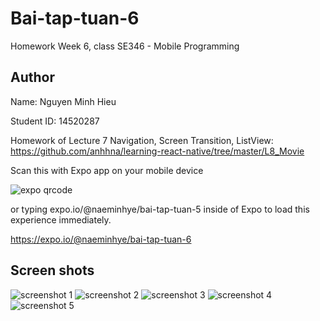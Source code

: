 # Bai-tap-tuan-6
Homework Week 6, class SE346 - Mobile Programming

## Author
Name: Nguyen Minh Hieu

Student ID: 14520287

Homework of Lecture 7 Navigation, Screen Transition, ListView: https://github.com/anhhna/learning-react-native/tree/master/L8_Movie

Scan this with Expo app on your mobile device

![expo qrcode](https://raw.githubusercontent.com/naeminhye/Bai-tap-tuan-6/master/Screenshots/QRCode.png)

or typing expo.io/@naeminhye/bai-tap-tuan-5 inside of Expo to load this experience immediately.

https://expo.io/@naeminhye/bai-tap-tuan-6

## Screen shots
![screenshot 1](https://raw.githubusercontent.com/naeminhye/Bai-tap-tuan-6/master/Screenshots/Screenshot_1.PNG)
![screenshot 2](https://raw.githubusercontent.com/naeminhye/Bai-tap-tuan-6/master/Screenshots/Screenshot_2.PNG) 
![screenshot 3](https://raw.githubusercontent.com/naeminhye/Bai-tap-tuan-6/master/Screenshots/Screenshot_3.PNG) 
![screenshot 4](https://raw.githubusercontent.com/naeminhye/Bai-tap-tuan-6/master/Screenshots/Screenshot_4.PNG) 
![screenshot 5](https://raw.githubusercontent.com/naeminhye/Bai-tap-tuan-6/master/Screenshots/Screenshot_5.PNG)
